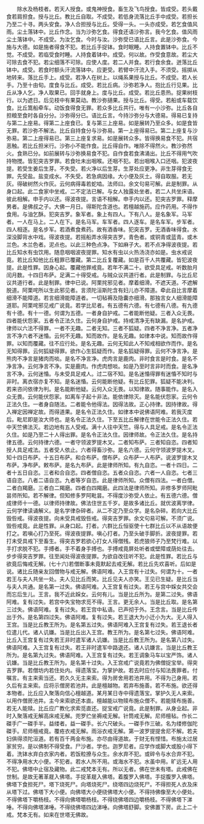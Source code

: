<!-- { "loadSidebar": true } -->
　　除水及杨枝者。若天人授食。或鬼神授食。畜生及飞鸟授食。皆成受。若头戴食若肩担食。授与比丘。教比丘自取。不成受。若低身流落比丘手中成受。若担长乃至二十寻。两头安食。净人合担授与比丘。受得一头。一头亦成受。若乞食值风雨。尘土落钵中。比丘作念。当为沙弥乞食。得食还语沙弥言。我今乞食。值风雨尘土落钵中。不成受。为汝乞食。今时与汝。沙弥受已语比丘言。此是沙弥食。今施与大德。如是施者得食不犯。若比丘手捉钵。食时眠睡。人持食置钵中。比丘不觉。不成受。若临受食时睡。人持食着钵中。成受。何以故。作受食意故。若尘大可除去食不犯。若尘细落不可除。应使人度。若二人并食。若行食余食。迸落比丘钵中。成受。若食时额头汗流落钵中。应更受。若臂中汗流入手。不须受。摇掷从地转来。落比丘手上。成受。若净人在树上。以绳系果授与比丘。不成受。若人长手。乃至十由旬。度食与比丘。成受。若比丘病。沙弥若净人。抱比丘行见果。比丘从净人乞。净人取果已。回手就身上。度与比丘。成受。若比丘患热。捉果树枝行。以为遮日。后见枝中有果莫动。教沙弥擿果。授与比丘。得受。若船或车载饮食。比丘篙船牵车。动饭食得食无罪。若众多比丘共行。唯有一小沙弥。比丘各自担粮至食时各自分分。沙弥得分已。语比丘言。今持沙弥分与大德易。得易已复持与第二上座易。得第二上座食已。复与第三上座易。如是展转乃至众多。如是食皆无罪。若沙弥不解法。比丘自持食分与沙弥易。第一上座得易已。第二上座复与沙弥易。第二上座得易已。第三上座复求易。如是展转众多。皆得换易食不犯。共宿恶触。若比丘担米行。沙弥小不能作食。比丘得自作。唯除不得然火。教沙弥然火。食熟已分。如前展转与沙弥换易食不犯。自作食若食沸涌出。比丘不得用气吹持物搅。皆犯突吉罗罪。若食吐未出咽喉。还咽不犯。若出咽喉入口还咽。犯波夜提。若受生姜后生芽。不失受。若火净以后生芽。生芽处应更净。非生芽得食无罪。先受盐。盐变成水。不失受。若急病因缘。大小便及灰土。得自取服。若无灰。得破树然火作灰。云何病得毒若蛇啮。法师曰。余文句易可解。此是制罪。从身口起。此二食家中坐戒。二不定法已解。与女人独露处坐者。若二人共坐床语。彼此相解。申手内以还。得波夜提。言语不相解。申手内以还。犯突吉罗罪。释摩男者。是佛叔之子。大佛一月日。得斯陀含道也。若檀越施药。应作药用。不得作食用。与油乞酥。犯突吉罗。象军者。象上有四人。下有八人。是名象军。马军者。一人在马上。二人在下。是名马军。车军者。四人逐车。是名车军。步军者。四人相逐。是名步军。若酒煮食煮药。故有酒香味。犯突吉罗。无酒香味得食。水深没脚背水中戏。得波夜提。若摇船弄水得突吉罗。青色者。或铜青或蓝青。或木兰色。木兰色者。泥点也。以此三种色点净。下如麻子大。若不点净得波夜提。若比丘知水有虫饮用。随息咽咽波夜提罪。知水有虫以火热汤浇亦如是。虫水戒说竟。若比丘知他比丘粗罪已覆藏。第二比丘复覆藏。如是百千人共覆藏。皆犯波夜提。此是性罪。因身心起。覆藏他罪戒竟。若年不满二十。欲受具足戒。听数胎月闰月数。十四日布萨。足满二十得受戒。与贼众议共道行者。此是制罪。与比丘尼议共道行者。此是制罪。律中已说。阿栗挓邪见者。摩着细滑。不遮天道。不遮解脱道。阿栗咤所以生此邪见者。言须陀洹斯陀含有妇儿亦不障道。牵此自比言摩着细滑不能障道。若言细滑能障道者。一切毡褥及隐囊亦细滑。那独言女人细滑能障道耶。阿栗咤邪见戒广说竟。若学比尼者。有五德有六德。有七德有八德。有九德有十德。有十一德。何谓为五德。一者身自护戒。二者能断他疑。三者入众无畏。四者能伏怨家。五者令正法久住。云何身自护戒。持戒清净无有缺漏。是名护戒。律师以六法不得罪。一者不无趣。二者无知。三者不狐疑。四者不净言净。五者净言不净六者不迷惛。云何不无趣。知而故作。是名无趣。如律本中说。知而故作得罪。以知而覆藏。往不应行处。是名无趣。云何无知此人不知戒相欲作而作。是名无知得罪。云何狐疑得罪。欲作心生狐疑而作。是名狐疑得罪。云何不净言净。是熊肉不净言是猪肉而啖。是名不净言净。虎肉言是鹿肉。非时食言是时食。是名不净言净。云何净言不净。实是鹿肉。作虎肉想啖。如是乃至时言非时而食。是名净言不净。云何迷惛。与未受具足戒人。过二宿不知。是名迷惛得罪有迷惛不知时与非时。离衣宿亦复不知。是名迷惛。云何能断他疑。有比丘犯罪。狐疑不能决判。若来咨问依律为判。是名能断他疑。云何入众无畏。以知律故。随事能作。是名入众无畏。云何能伏怨家。如离车子起十非法。能依律除灭。是名能伏怨家。云何令正法久住。一者身自随法。二者能令他得法。因得法故。正心持律。因持律故。得入禅定因禅定故。而得道果。是名令正法久住。如律本中说佛语阿难。若我灭度后。毗尼即是汝大师也。是名令正法久住。下至五比丘解律在世能令正法久住。若中天竺佛法灭。若边地有五人受戒。满十人往中天竺。得与人具足戒。是名令正法久住。如是乃至二十人得出罪。是名令正法久住。因律师故。令正法久住。是名持律五德。云何持律六德。一者守领波罗提木叉。二者知布萨。三者知自恣。四者知授人具足戒法。五者受人依止。六者得畜沙弥。是名六德。云何守领波罗提木叉。知十四日布萨。十五日布萨。和合布萨。僧布萨。众布萨一人布萨。说波罗提木叉布萨。净布萨。敕布萨。是名九布萨。此是律师所知。有九自恣。一者十四日。二者十五日自恣。三者和合自恣。四者僧自恣。五者众自恣。六者一人自恣。七者三语自恣。八者二语自恣。九者等岁自恣。此是律师所知。众僧有四法。一者白僧。二者白羯磨。三者白二羯磨。四者白四羯磨。此四法是律师所知。非修多罗师阿毗昙师所知。若不解律。但知修多罗阿毗昙。不得度沙弥受人依止。有五德六德。僧成律师十一德。以律师持律故。佛法住世五千岁。是故多诸比丘。就优波离学律。云何学律读诵解义。是名学律杂碎者。从二不定乃至众学。是名杂碎。若向大比丘毁呰戒。得波夜提。向未受具戒毁呰戒。得突吉罗罪。余文句易可解。不须广说。毁呰戒竟。此是性罪。从身口起。打者。六群比丘恒驱使十七群比丘以不从语故便打之。若嗔心打乃至死。得波夜提罪。嗔心打者。乃至头破手脚折。波夜提罪。若打未受具戒下至畜生。得突吉罗若欲心打女人得僧残。若虎狼师子乃至梵行难。以手打求脱不犯。手搏者。手不着身手搏也。手搏戒竟屏处听者或壁障或荫处往去。步步得突吉罗罪。往至闻处得波夜提罪。为欲自改往听不犯。此是性罪。若比丘与欲竟后悔戒无解。(七十六)若僧断事未竟默起去戒无解。若比丘先欢喜听。后如是说。诸比丘随亲友回僧物与戒无解。佛语阿难。入王宫有十过失。何谓为十。一者若王与夫人共坐一处。夫人见比丘而笑。比丘见夫人亦笑。王见已生疑。是比丘当与夫人共通。是名第一过失。佛语阿难。入王宫复有过失。若王与宫中婇女共交会而忘后生儿。王言。我不近此婇女。云何有儿。当是比丘所为。是第二过失。佛语阿难。复有过失。若宫中失宝物求觅不得。王言。更无余人。当是比丘取。是名第三过失。佛语阿难。复有过失。若王宫中私语。已声彻于外。王念言。当是比丘传出于外。是名第四过失。佛语阿难。复有过失。若王退大为小迁小为大。无人得入王宫。当是比丘教王所为。是名第五过失。佛语阿难入王宫复有过失。若王退长者位遣儿代。诸人讥嫌。当是比丘出入王宫。教王所为。是名第七过失。佛语阿难。比丘入王宫复有过失若王非时遣军诸人讥嫌。当是比丘教王所为。是名第八过失。佛语阿难。入王宫复有过失。若王非时遣军中路退还。诸人讥嫌言。当是比丘教王所为。是名第九过失。佛语阿难。入王宫复有过失。若王调象马车以宝严饰。诸人讥嫌。当是比丘教王所为。是名第十过失。入王宫戒广说竟若为佛僧捉宝举。得突吉罗罪。若僧坊内若住处内。得遗落宝。为掌护故。若去时应付与知法畏罪者。付嘱言。有主来索当还。若久久无主来索。得为房舍用若池井用。不得为己身用。若久后有主来索。应将示僧房若池井。此是檀越物。若弃布施善。若不布施。欲还得本物者。比丘应入聚落向信心檀越道。某月某日寺中得遗落宝。掌护久无人来索。以用作僧房池井。主今来索欲还本直。檀越能以物赎布施众僧不。若能赎布施善。若无人能赎。比丘应广教化求索觅直还。捉宝戒广说竟。此是制罪。从身业起。非时入聚落戒无解高床戒无解。兜罗纻坐褥戒无解。针筒戒无解。尼师檀毡。作长二磔手广一磔手半。益缕者。益一磔手。长六尺破头。一磔手作三破。名为缕修伽陀磔手。尼师檀戒竟。覆疮衣戒无解。雨浴衣戒无解。第一波罗提提舍尼不解。若夫妇俱得须陀洹道。若有百千两金布施。亦尽由得道故。于财无有悭惜。布施太过居家贫穷。是以佛制不得受食。尸沙者。学也。迦罗尼者。应学作或脚大或股小得下着。洗钵水弃白衣家内者。若饭粒撩与众生。余水弃不犯。或碎令与水合弃不犯。不得净用水大小便。不犯者。若水人所不用。或海水不犯。水虽中用。旷远无人用不犯。佛塔中止宿及藏物。此二戒梵本无有。所以无者。佛在世未有塔。此戒佛在世制。是故无著革屣入佛塔。手捉革屣入佛塔。着腹罗入佛塔。手捉腹罗入佛塔。佛塔下食担死尸。塔下烧死尸。向塔烧死尸。绕塔四边烧死尸。不得担死人衣及床从塔下过。佛塔下大小便。向佛塔大小便绕佛塔大小便。不得持佛像至大小便处。不得佛塔下嚼杨枝。不得向佛塔嚼杨枝。不得绕佛塔四边嚼杨枝。不得佛塔下涕唾。不得向佛塔涕唾。不得绕佛塔四边涕唾。向佛塔舒脚。安佛置下房。此上二十戒。梵本无有。如来在世塔无佛故。
